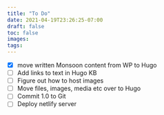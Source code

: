 ```yaml
---
title: "To Do"
date: 2021-04-19T23:26:25-07:00
draft: false
toc: false
images:
tags: 
---
```


- [X] move written Monsoon content from WP to Hugo 
- [ ] Add links to text in Hugo KB
- [ ] Figure out how to host images
- [ ] Move files, images, media etc over to Hugo
- [ ] Commit 1.0 to Git
- [ ] Deploy netlify server